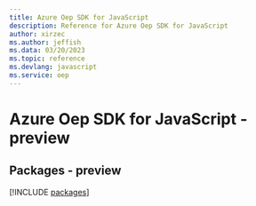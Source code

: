 ```yaml
---
title: Azure Oep SDK for JavaScript
description: Reference for Azure Oep SDK for JavaScript
author: xirzec
ms.author: jeffish
ms.data: 03/20/2023
ms.topic: reference
ms.devlang: javascript
ms.service: oep
---
```

# Azure Oep SDK for JavaScript - preview
## Packages - preview
[!INCLUDE [packages](oep-index.md)]